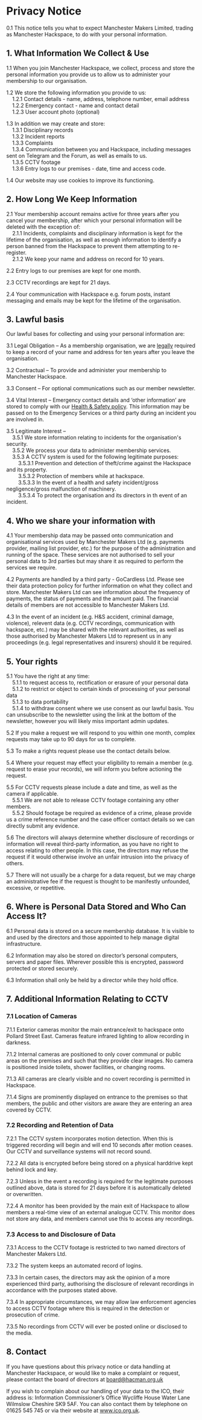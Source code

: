 # Privacy Notice

0.1 This notice tells you what to expect Manchester Makers Limited, trading as Manchester Hackspace, to do with your personal information.

## 1. What Information We Collect & Use

1.1 When you join Manchester Hackspace, we collect, process and store the personal information you provide us to allow us to administer your membership to our organisation.

1.2 We store the following information you provide to us:  
&nbsp;&nbsp;&nbsp;&nbsp;1.2.1 Contact details - name, address, telephone number, email address  
&nbsp;&nbsp;&nbsp;&nbsp;1.2.2 Emergency contact - name and contact detail  
&nbsp;&nbsp;&nbsp;&nbsp;1.2.3 User account photo (optional)

1.3 In addition we may create and store:  
&nbsp;&nbsp;&nbsp;&nbsp;1.3.1 Disciplinary records  
&nbsp;&nbsp;&nbsp;&nbsp;1.3.2 Incident reports  
&nbsp;&nbsp;&nbsp;&nbsp;1.3.3 Complaints  
&nbsp;&nbsp;&nbsp;&nbsp;1.3.4 Communication between you and Hackspace, including messages sent on Telegram and the Forum, as well as emails to us.  
&nbsp;&nbsp;&nbsp;&nbsp;1.3.5 CCTV footage  
&nbsp;&nbsp;&nbsp;&nbsp;1.3.6 Entry logs to our premises - date, time and access code.

1.4 Our website may use cookies to improve its functioning.

## 2. How Long We Keep Information

2.1 Your membership account remains active for three years after you cancel your membership, after which your personal information will be deleted with the exception of:  
&nbsp;&nbsp;&nbsp;&nbsp;2.1.1 Incidents, complaints and disciplinary information is kept for the lifetime of the organisation, as well as enough information to identify a person banned from the Hackspace to prevent them attempting to re-register.  
&nbsp;&nbsp;&nbsp;&nbsp;2.1.2 We keep your name and address on record for 10 years.  

2.2 Entry logs to our premises are kept for one month.

2.3 CCTV recordings are kept for 21 days.

2.4 Your communication with Hackspace e.g. forum posts, instant messaging and emails may be kept for the lifetime of the organisation.

## 3. Lawful basis

Our lawful bases for collecting and using your personal information are:

3.1 Legal Obligation – As a membership organisation, we are [legally](https://www.legislation.gov.uk/ukpga/2006/46/part/8/chapter/2/crossheading/general) required to keep a record of your name and address for ten years after you leave the organisation.

3.2 Contractual – To provide and administer your membership to Manchester Hackspace.

3.3 Consent – For optional communications such as our member newsletter.

3.4 Vital Interest – Emergency contact details and ‘other information’ are stored to comply with our [Health & Safety policy](https://docs.hacman.org.uk/governance/health_safety/health_and_safety/). This information may be passed on to the Emergency Services or a third party during an incident you are involved in.

3.5 Legitimate Interest –  
&nbsp;&nbsp;&nbsp;&nbsp;3.5.1 We store information relating to incidents for the organisation's security.  
&nbsp;&nbsp;&nbsp;&nbsp;3.5.2 We process your data to administer membership services.  
&nbsp;&nbsp;&nbsp;&nbsp;3.5.3 A CCTV system is used for the following legitimate purposes:  
&nbsp;&nbsp;&nbsp;&nbsp;&nbsp;&nbsp;&nbsp;&nbsp;3.5.3.1 Prevention and detection of theft/crime against the Hackspace and its property.  
&nbsp;&nbsp;&nbsp;&nbsp;&nbsp;&nbsp;&nbsp;&nbsp;3.5.3.2 Protection of members while at hackspace.  
&nbsp;&nbsp;&nbsp;&nbsp;&nbsp;&nbsp;&nbsp;&nbsp;3.5.3.3 In the event of a health and safety incident/gross negligence/gross malfunction of machinery.  
&nbsp;&nbsp;&nbsp;&nbsp;&nbsp;&nbsp;&nbsp;&nbsp;3.5.3.4 To protect the organisation and its directors in th event of an incident.

## 4. Who we share your information with

4.1 Your membership data may be passed onto communication and organisational services used by Manchester Makers Ltd (e.g. payments provider, mailing list provider, etc.) for the purpose of the administration and running of the space. These services are not authorised to sell your personal data to 3rd parties but may share it as required to perform the services we require.

4.2 Payments are handled by a third party - GoCardless Ltd. Please see their data protection policy for further information on what they collect and store. Manchester Makers Ltd can see information about the frequency of payments, the status of payments and the amount paid. The financial details of members are not accessible to Manchester Makers Ltd.

4.3 In the event of an incident (e.g. H&S accident, criminal damage, violence), relevent data (e.g. CCTV recordings, communication with hackspace, etc.) may be shared with the relevant authorities, as well as those authorised by Manchester Makers Ltd to represent us in any proceedings (e.g. legal representatives and insurers) should it be required.

## 5. Your rights

5.1 You have the right at any time:  
&nbsp;&nbsp;&nbsp;&nbsp;5.1.1 to request access to, rectification or erasure of your personal data  
&nbsp;&nbsp;&nbsp;&nbsp;5.1.2 to restrict or object to certain kinds of processing of your personal data  
&nbsp;&nbsp;&nbsp;&nbsp;5.1.3 to data portability  
&nbsp;&nbsp;&nbsp;&nbsp;5.1.4 to withdraw consent where we use consent as our lawful basis. You can unsubscribe to the newsletter using the link at the bottom of the newsletter, however you will likely miss important admin updates.

5.2 If you make a request we will respond to you within one month, complex requests may take up to 90 days for us to complete.

5.3 To make a rights request please use the contact details below.

5.4 Where your request may effect your eligibility to remain a member (e.g. request to erase your records), we will inform you before actioning the request.

5.5 For CCTV requests please include a date and time, as well as the camera if applicable.  
&nbsp;&nbsp;&nbsp;&nbsp;5.5.1 We are not able to release CCTV footage containing any other members.  
&nbsp;&nbsp;&nbsp;&nbsp;5.5.2 Should footage be required as evidence of a crime, please provide us a crime reference number and the case officer contact details so we can directly submit any evidence.

5.6 The directors will always determine whether disclosure of recordings or information will reveal third-party information, as you have no right to access relating to other people. In this case, the directors may refuse the request if it would otherwise involve an unfair intrusion into the privacy of others.

5.7 There will not usually be a charge for a data request, but we may charge an administrative fee if the request is thought to be manifestly unfounded, excessive, or repetitive.

## 6. Where is Personal Data Stored and Who Can Access It?

6.1 Personal data is stored on a secure membership database. It is visible to and used by the directors and those appointed to help manage digital infrastructure.

6.2 Information may also be stored on director’s personal computers, servers and paper files. Wherever possible this is encrypted, password protected or stored securely.

6.3 Information shall only be held by a director while they hold office.

## 7. Additional Information Relating to CCTV

### 7.1 Location of Cameras

7.1.1 Exterior cameras monitor the main entrance/exit to hackspace onto Pollard Street East. Cameras feature infrared lighting to allow recording in darkness.

7.1.2 Internal cameras are positioned to only cover communal or public areas on the premises and such that they provide clear images. No camera is positioned inside toilets, shower facilities, or changing rooms.

7.1.3 All cameras are clearly visible and no covert recording is permitted in Hackspace.

7.1.4 Signs are prominently displayed on entrance to the premises so that members, the public and other visitors are aware they are entering an area covered by CCTV.

### 7.2 Recording and Retention of Data

7.2.1 The CCTV system incorporates motion detection. When this is triggered recording will begin and will end 10 seconds after motion ceases. Our CCTV and surveillance systems will not record sound.

7.2.2 All data is encrypted before being stored on a physical harddrive kept behind lock and key.

7.2.3 Unless in the event a recording is required for the legitimate purposes outlined above, data is stored for 21 days before it is automatically deleted or overwritten.

7.2.4 A monitor has been provided by the main exit of Hackspace to allow members a real-time view of an external analogue CCTV. This monitor does not store any data, and members cannot use this to access any recordings.

### 7.3 Access to and Disclosure of Data

7.3.1 Access to the CCTV footage is restricted to two named directors of Manchester Makers Ltd.

7.3.2 The system keeps an automated record of logins.

7.3.3 In certain cases, the directors may ask the opinion of a more experienced third party, authorising the disclosure of relevant recordings in accordance with the purposes stated above.

7.3.4 In appropriate circumstances, we may allow law enforcement agencies to access  CCTV footage where this is required in the detection or prosecution of crime.

7.3.5 No recordings from CCTV will ever be posted online or disclosed to the media.

## 8. Contact
If you have questions about this privacy notice or data handling at Manchester Hackspace, or would like to make a complaint or request, please contact the board of directors at [board@hacman.org.uk](mailto:board@hacman.org.uk)

If you wish to complain about our handling of your data to the ICO, their address is:
Information Commissioner’s Office
Wycliffe House
Water Lane
Wilmslow
Cheshire
SK9 5AF.
You can also contact them by telephone on 01625 545 745 or via their website at www.ico.org.uk.
